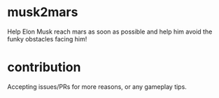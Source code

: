 musk2mars
===========

Help Elon Musk reach mars as soon as possible and help him avoid the funky obstacles facing him!


contribution
============

Accepting issues/PRs for more reasons, or any gameplay tips.
